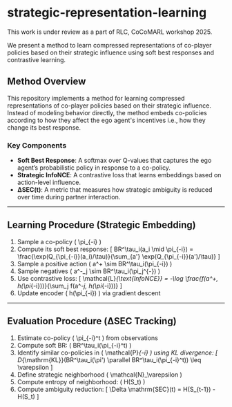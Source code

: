 # strategic-representation-learning
This work is under review as a part of RLC, CoCoMARL workshop 2025. 

We present a method to learn compressed representations of co-player policies based on their strategic influence using soft best responses and contrastive learning.

## Method Overview

This repository implements a method for learning compressed representations of co-player policies based on their strategic influence. Instead of modeling behavior directly, the method embeds co-policies according to how they affect the ego agent's incentives i.e., how they change its best response.

### Key Components

- **Soft Best Response**: A softmax over Q-values that captures the ego agent’s probabilistic policy in response to a co-policy.
- **Strategic InfoNCE**: A contrastive loss that learns embeddings based on action-level influence.
- **ΔSEC(t)**: A metric that measures how strategic ambiguity is reduced over time during partner interaction.

---

## Learning Procedure (Strategic Embedding)

1. Sample a co-policy \( \pi_{-i} \)
2. Compute its soft best response:
   \[
   BR^\tau_i(a_i \mid \pi_{-i}) = \frac{\exp(Q_{\pi_{-i}}(a_i)/\tau)}{\sum_{a'} \exp(Q_{\pi_{-i}}(a')/\tau)}
   \]
3. Sample a positive action \( a^+ \sim BR^\tau_i(\pi_{-i}) \)
4. Sample negatives \( a^-_j \sim BR^\tau_i(\pi_j^{-}) \)
5. Use contrastive loss:
   \[
   \mathcal{L}_{\text{InfoNCE}} = -\log \frac{f(a^+, h(\pi_{-i}))}{\sum_j f(a^-_j, h(\pi_{-i}))}
   \]
6. Update encoder \( h(\pi_{-i}) \) via gradient descent

---

## Evaluation Procedure (ΔSEC Tracking)

1. Estimate co-policy \( \pi_{-i}^t \) from observations
2. Compute soft BR: \( BR^\tau_i(\pi_{-i}^t) \)
3. Identify similar co-policies in \( \mathcal{P}_{-i} \) using KL divergence:
   \[
   D_{\mathrm{KL}}(BR^\tau_i(\pi') \parallel BR^\tau_i(\pi_{-i}^t)) \leq \varepsilon
   \]
4. Define strategic neighborhood \( \mathcal{N}_\varepsilon \)
5. Compute entropy of neighborhood: \( H(S_t) \)
6. Compute ambiguity reduction:
   \[
   \Delta \mathrm{SEC}(t) = H(S_{t-1}) - H(S_t)
   \]

